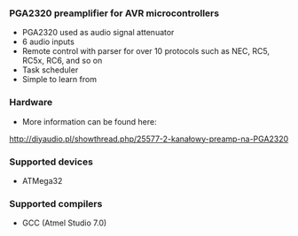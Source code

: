 ### PGA2320 preamplifier for AVR microcontrollers
* PGA2320 used as audio signal attenuator
* 6 audio inputs
* Remote control with parser for over 10 protocols such as NEC, RC5, RC5x, RC6, and so on
* Task scheduler
* Simple to learn from

### Hardware
* More information can be found here:

http://diyaudio.pl/showthread.php/25577-2-kanałowy-preamp-na-PGA2320

### Supported devices
* ATMega32

### Supported compilers
* GCC (Atmel Studio 7.0)

